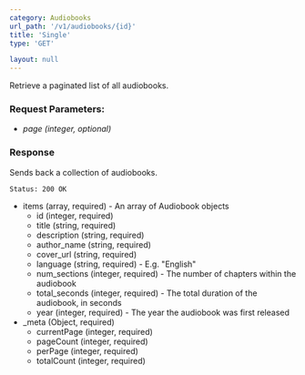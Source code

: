 ```yaml
---
category: Audiobooks
url_path: '/v1/audiobooks/{id}'
title: 'Single'
type: 'GET'

layout: null
---
```

Retrieve a paginated list of all audiobooks.

### Request Parameters:
* _page (integer, optional)_

### Response

Sends back a collection of audiobooks.

```Status: 200 OK```


* items (array, required) - An array of Audiobook objects
    * id (integer, required)
    * title (string, required)
    * description (string, required)
    * author_name (string, required)
    * cover_url (string, required)
    * language (string, required) - E.g. "English"
    * num_sections (integer, required) - The number of chapters within the audiobook
    * total_seconds (integer, required) - The total duration of the audiobook, in seconds
    * year (integer, required) - The year the audiobook was first released
* _meta (Object, required)
    * currentPage (integer, required)
    * pageCount (integer, required)
    * perPage (integer, required)
    * totalCount (integer, required)
